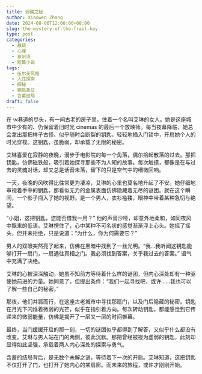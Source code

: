 ```yaml
---
title: 弱键之秘
author: Xiaowen Zhang
date: 2024-08-06T12:00:00+08:00
slug: the-mystery-of-the-frail-key
type: post
categories:
  - 悬疑
  - 心理
  - 意识流
  - 短篇小说
tags:
  - 伍尔芙风格
  - 人性探索
  - 探秘
  - 钥匙象征
  - 含蓄结局
draft: false
---
```


在 אי巷道的尽头，有一间古老的房子里，住着一个名叫艾琳的女人。她是这座城市中少有的、仍保留着旧时光 cinemas 的最后一个放映师。每当夜幕降临，她总会拿出那把样子古怪、似乎随时会断裂的钥匙，轻轻地插入门锁中，开启她个人的时光穿梭。这钥匙，虽脆弱，却承载了无限的秘密。

艾琳喜爱在寂静的夜晚，漫步于电影院的每一个角落，偶尔拾起散落的过去。那把钥匙，仿佛磁铁般，吸引着她探寻那些不为人知的故事。每次触摸，都像是在与过去的灵魂对话，却又总是话音未落，留下的只是空气中的细微回响。

一天，夜晚的风吹得比往常更为凄凉，艾琳的心里也莫名地升起了不安。她仔细地审视着手中的钥匙，那看似无力的金属表面仿佛隐藏着无尽的谜团。就在这个瞬间，一个影子闯入了她的视野。是一个男人，衣衫褴褛，眼神中带着某种急切与绝望。

“小姐，这把钥匙，您能否借我一用？” 他的声音沙哑，却意外地柔和，如同夜风中飘来的低语。艾琳愣住了，心中某种不可名状的感觉渐渐浮上心头。她摇了摇头，但并未拒绝，只是说道：“为什么，你为何需要它？”

男人的双眼突然亮了起来，仿佛在黑暗中找到了一丝光明。“我…我听闻这钥匙能够打开一扇门，一扇通往真相之门。我必须找到答案，关乎我过去的答案。” 语气中充满了决绝。

艾琳的心被深深触动，她虽不知前方等待着什么样的谜团，但内心深处却有一种驱使她前进的力量。她同意了，但提出条件：“我们一起寻找吧，或许……我也可以了解一些自己的秘密。”

那夜，他们并肩而行，在这座古老城市中寻找那扇门，以及门后隐藏的秘密。钥匙在月光下闪烁着微弱的光芒，似乎在指引着方向。每次转动钥匙，都能感觉到它传递来的微弱能量，仿佛是揭开了一层又一层的时间帷幕。

最终，当门缓缓开启的那一刻，一切的谜团似乎都得到了解答，又似乎什么都没有改变。艾琳与男人站在门的两侧，彼此沉默。那把曾经被视为虚弱的钥匙，此刻却显得如此坚强，承载着两人内心深处的探索与勇气。

含蓄的结局背后，是无数个未解之谜，等待着下一次的开启。艾琳知道，这把钥匙不仅打开了门，也打开了她内心的某扇窗。而未来的旅程，或许才刚刚开始。